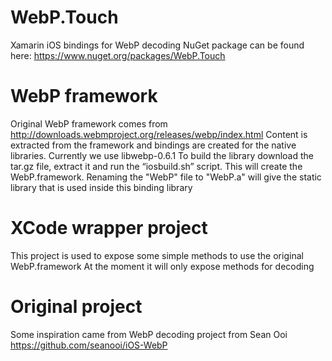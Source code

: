 # WebP.Touch
Xamarin iOS bindings for WebP decoding
NuGet package can be found here: https://www.nuget.org/packages/WebP.Touch

# WebP framework
Original WebP framework comes from http://downloads.webmproject.org/releases/webp/index.html
Content is extracted from the framework and bindings are created for the native libraries.
Currently we use libwebp-0.6.1
To build the library download the tar.gz file, extract it and run the “iosbuild.sh” script. 
This will create the WebP.framework. Renaming the "WebP" file to "WebP.a" will give the static library
that is used inside this binding library

# XCode wrapper project
This project is used to expose some simple methods to use the original WebP.framework
At the moment it will only expose methods for decoding

# Original project
Some inspiration came from WebP decoding project from Sean Ooi
https://github.com/seanooi/iOS-WebP
